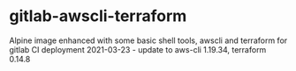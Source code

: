 # gitlab-awscli-terraform
Alpine image enhanced with some basic shell tools, awscli and terraform for gitlab CI deployment
2021-03-23 - update to aws-cli 1.19.34, terraform 0.14.8
